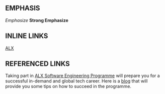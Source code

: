 ## EMPHASIS
*Emphasize*
**Strong Emphasize**

## INLINE LINKS
[ALX](https://www.alxafrica.com/)

## REFERENCED LINKS
Taking part in [ALX Software Engineering Programme][1] will prepare you for a successful in-demand and global tech career. Here is a [blog][2] that will provide you some tips on how to succeed in the programme.

[1]: https://www.alxafrica.com/software-engineering/ "Software Engineering-ALX"
[2]: https://medium.com/alx-africa/how-i-tackle-my-software-engineering-projects-at-alx-610f3f5a6448 "How I Tackle My Software Engineering Projects at ALX"
